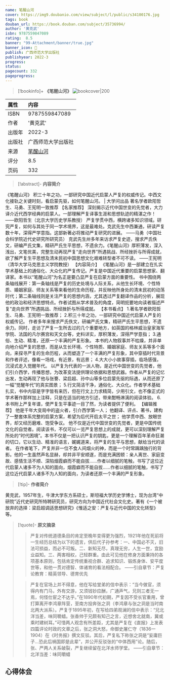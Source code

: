 ```yaml
---
name: 笔醒山河
cover: https://img9.doubanio.com/view/subject/l/public/s34100176.jpg
tags: book
douban_url: https://book.douban.com/subject/35736994/
author: '黄克武'
isbn: 9787559847089
rating:  8.5 
banner: "99-Attachment/banner/true.jpg"
banner_icon: 📖
publish: 广西师范大学出版社
publishyear: 2022-3
progress:
status: 
pagecount: 332
pageprogress: 
---
```

> [!bookinfo]+ **《笔醒山河》**
> ![bookcover|200](https://img9.doubanio.com/view/subject/l/public/s34100176.jpg)
>
| 属性   | 内容                                       |
|:------ |:------------------------------------------ |
| ISBN   | 9787559847089                             |
| 作者   | '黄克武'                           |
| 出版年 | 2022-3                      | 
| 出版社 | 广西师范大学出版社                          |
| 来源   | [笔醒山河](https://book.douban.com/subject/35736994/) |
| 评分   |  8.5                            |
| 页码   | 332                        |

> [!abstract]- **内容简介**
> 
《笔醒山河》
积三十年之功，一部研究中国近代启蒙人严复的权威传记。中西文化接轨之关键时刻，看启蒙先驱，如何笔醒山河。  | 大学问出品
著名学者欧阳哲生、马勇、王宪明一致推荐
【名家推荐】
深刻揭示近代中国世变的先觉者，大力译介近代西学经典的启蒙人。一部理解严复译事生涯和思想轨迹的精湛之作！
——欧阳哲生（北京大学历史学系教授）
严复学贯中西，横跨诸多知识领域。研究严复，如何与其处于同一学术境界，这是最难处。克武先生中西兼通，研读严复数十年，深得严学意指。这部新著必将推动严复研究的进展。
——马勇（中国社会科学院近代史研究所研究员）
克武先生卅多年来访求严复史迹，搜求严氏佚文，研编严氏文集，精研严氏生平思想，不遗余力。《笔醒山河》厚积薄发，深入浅出，文笔优美，完整生动再现严复“走向世界”所遇挑战、所经挫折与所得成就，欲了解严复生平思想及清末民初中国思想文化艰难转型者不可不读。
——王宪明（清华大学马克思主义学院教授）
【内容简介】
《笔醒山河》是一部建立在扎实学术基础上的通俗化、大众化的严复传记。严复是中国近代重要的启蒙思想家、翻译家。本书以“笔醒山河”为名正是要凸显严复在启蒙方面的重要性。
书中围绕两条轴线展开：第一条轴线是严复的历史处境与人际关系，从他生长环境、个性特质、婚姻家庭、师友关系等来看他的生命历程，并反映他所身处的清末民初的动荡时代；第二条轴线则是关注严复的思想内涵，尤其透过严复翻译作品的分析，展现他的政治和经济思想特点。作者试图从学术普及的角度，简明扼要地向读者描述严复“走向世界”所遇挑战、所经挫折与所得成就。
【本书看点】
1.著名学者欧阳哲生、马勇、王宪明一致推荐；
2.积三十年之功，一部研究中国近代启蒙人严复的权威传记。
作者多年来搜求严氏佚文，研编严氏文集，精研严氏生平思想，不遗余力。同时，走访了严复一生所去过的几个重要地方，如英国的格林威治皇家海军学院、法国的凡尔赛宫和天文台等，史料详实，厚积薄发，深得严学意指；
3.通俗、生动、精准，还原一个丰满的严复形象。
本书的人物叙事并不枯燥，并非单向地介绍严复的思想，而是从生长环境、个性特质、婚姻家庭、师友关系等多个面向，来探寻严复的生命历程，从而塑造了一个丰满的严复形象，其中穿插时代背景和作者评述，像看一场戏，有近景，有远景；
4.大大小小故事穿插，临场感强，沉浸式走入觉醒年代。
以严复为代表的一派人物，是近代中国世变的先觉者，他们引介西学，传播思想，为改革变法提供理论依据和思想武器。作者从严复的记忆出发，生动再现了他与张謇、梁启超、孙中山等多位启蒙先驱的际遇，从而还原了一幅“觉醒年代”的真实图景；
5.行文简洁干净，通俗化、大众化。作者学术基础扎实，书中内容是字字皆有来历，但在行文上力求精简，少用引文，也不像正式的学术著作那样加上注释，只是在适当的地方引述，带来酣畅淋漓的阅读体验。
6.本书附上严复年谱，使严复生平事迹一目了然，为读者提供了便利。
【编辑推荐】
他是千年大变局中的盗火者，引介西学第一人；
他翻译、评点、著书，建构了一整套体系完整的启蒙方案，希望为后代开启太平之世；
他学贯中西、放眼世界，却又经历磨难、饱受争议。
他不仅是近代中国世变的先觉者，更是中国传统文化的自觉者。阅读该书，不仅可以一览严复思想上的成就，更可以深刻理解严复所处的“时代困境”。本书不仅是一把认识严复的钥匙，更是一个理解百年革命狂潮的切口，它以生动、精准的语言，娓娓道来，将严复的生平与思想，献给当代的读者。
在作者笔下，严复并非一位不食人间烟火的神，而是一个时常踽踽独行的背影。他的一生虽然声名显赫，却并非平安顺遂，而是充满困顿：亲人离世、家庭变故、感情生活不顺、深陷烟霞癖而不能自拔……作者以细腻的笔触，书写了这位近代启蒙人诸多不为人知的面向，烟霞癖而不能自拔……作者以细腻的笔触，书写了这位近代启蒙人诸多不为人知的面向，为读者还原一个丰满的严复形象。

> [!tip]- **作者简介**
>
 黄克武，1957年生，牛津大学东方系硕士，斯坦福大学历史学博士，现为台湾“中研院”近代史研究所特聘研究员，研究方向为中国近代社会文化史。著有《一个被放弃的选择：梁启超调适思想研究》《惟适之安：严复与近代中国的文化转型》等。


> [!quote]- **原文摘录**
>
>>严复对传统道德条目的肯定至晚年变得更为强烈，1921年他在死前将一生经历总结为以下的遗言，供后代子孙参考：一、中国必不灭，旧法可损益，而必不可叛。二、新知无尽，真理无穷，人生一世，宜励业益知。三、两害相权，己轻群重。由此可见他在修身方面秉持的各项基本原则，包括肯定传统重视合群、追求知识、锻炼身体、安平度世等，和他一贯对德智、体诸育的看法相配合。
——引自章节：严复论教育：精英领导、德育优先
 >
>> 严复在官场上并不得意，他在写给堂弟的信中表示：“当今做官，须得内有门马，外有交游，又须钱钞应酬，广通声气，兄则三者无一焉，何怪仕宦之不达乎。”在1890年代初期，严复因不受长官重用，曾打算离开李鸿章阵营，至南方投奔张之洞（李鸿章与张之洞是当时南北两大派系）。严复于1895年初，在写给四弟观澜的信中表示：“兄北洋当差，味同嚼蜡。张香帅于兄颇有知己之言，近想舍北就南，冀或乘时建树耳。”可惜两人观念有所差距，尤其是严复在《直报》上发表四篇评论时政的文章之后，张之洞大怒，命御史屠仁守（1836一1904）在《时务报》撰文反驳。其后，严复私下称张之洞是“妄庸巨子…恐此后祸国即是此辈”，并公开反驳张的“中体西用”论。随后，张、严两人关系破裂，严复继续留在北洋水师学堂。
——引自章节：北洋当差：味同嚼蜡

## 心得体会

